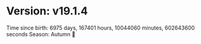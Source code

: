 # Version: v19.1.4
Time since birth: 6975 days, 167401 hours, 10044060 minutes, 602643600 seconds
Season: Autumn 🍁

